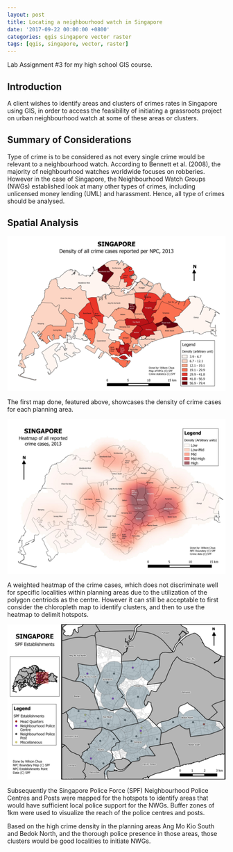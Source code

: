 ```yaml
---
layout: post
title: Locating a neighbourhood watch in Singapore
date: '2017-09-22 00:00:00 +0800'
categories: qgis singapore vector raster
tags: [qgis, singapore, vector, raster]
---
```

Lab Assignment #3 for my high school GIS course.

## Introduction

A client wishes to identify areas and clusters of crimes rates in Singapore using GIS, in order to access the feasibility of initiating a grassroots project on urban neighbourhood watch at some of these areas or clusters.

## Summary of Considerations

Type of crime is to be considered as not every single crime would be relevant to a neighbourhood watch. According to Bennett et al. (2008), the majority of neighbourhood watches worldwide focuses on robberies. However in the case of Singapore,  the Neighbourhood Watch Groups (NWGs) established look at many other types of crimes, including unlicensed money lending (UML) and harassment. Hence, all type of crimes should be analysed.

## Spatial Analysis

![Density of all crime cases reported per NPC, 2013](/img/2017-09-22-Locating_a_neighbourhood_watch_in_Singapore/CrimeDensity.jpeg "Density of all crime cases reported per NPC, 2013")

The first map done, featured above, showcases the density of crime cases for each planning area.

![Heatmap of all reported crime cases, 2013](/img/2017-09-22-Locating_a_neighbourhood_watch_in_Singapore/HeatmapOfCrimeDensity.jpeg "Heatmap of all reported crime cases, 2013")

A weighted heatmap of the crime cases, which does not discriminate well for specific localities within planning areas due to the utilization of the polygon centriods as the centre. However it can still be acceptable to first consider the chloropleth map to identify clusters, and then to use the heatmap to delimit hotspots.

![SPF Establishments, 1km Buffer](/img/2017-09-22-Locating_a_neighbourhood_watch_in_Singapore/SPFEstablishmentsBuffer.jpeg "SPF Establishments, 1km Buffer")

Subsequently the Singapore Police Force (SPF) Neighbourhood Police Centres and Posts were mapped for the hotspots to identify areas that would have sufficient local police support for the NWGs. Buffer zones of 1km were used to visualize the reach of the police centres and posts.

Based on the high crime density in the planning areas Ang Mo Kio South and Bedok North, and the thorough police presence in those areas, those clusters would be good localities to initiate NWGs.
